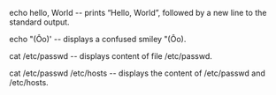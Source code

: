 echo hello, World -- prints “Hello, World”, followed by a new line to the standard output.

echo \"\(Ôo\)\' -- displays a confused smiley "(Ôo).

cat /etc/passwd -- displays content of file /etc/passwd.  

cat /etc/passwd /etc/hosts -- displays the content of /etc/passwd and /etc/hosts.

